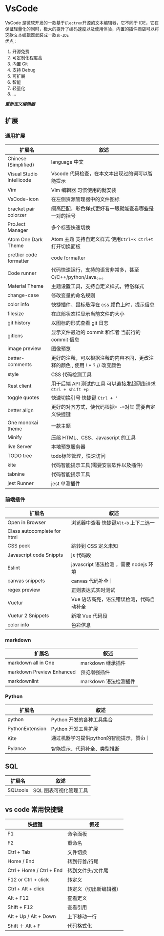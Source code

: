 # VsCode

VsCode 是微软开发的一款基于`Electron`开源的文本编辑器，它不同于 IDE，它在保证轻量化的同时，极大的提升了编码速度以及使用体验，内置的插件商店可以将这款文本编辑器武装成一款`真·IDE`  
优点：

1. 开源免费
2. 可定制化程度高
3. 内置 Git
4. 支持 Debug
5. 可扩展
6. 智能
7. 轻量化
8. ...

**_重新定义编辑器_**

## 扩展

### 通用扩展

| 扩展名                    | 叙述                                                                        |
| ------------------------- | --------------------------------------------------------------------------- |
| Chinese (Simplified)      | language 中文                                                               |
| Visual Studio Intellicode | Vscode 代码检查，在本文本出现过的词可以智能提示                             |
| Vim                       | Vim 编辑器 习惯使用的就安装                                                 |
| VsCode-icon               | 在左侧资源管理器中的文件图标                                                |
| bracket pair colorzer     | 阔高匹配，彩色样式更好看一眼就能查看哪些是一对的括号                        |
| ProJect Manager           | 多个标签快速切换                                                            |
| Atom One Dark Theme       | Atom 主题 支持自定义样式 使用`Ctrl+k Ctrl+t` 打开切换面板                   |
| prettier code formatter   | code formatter                                                              |
| Code runner               | 代码快速运行，支持的语言非常多，甚至 C/C++/python/Java。。。                |
| Material Theme            | 主题设置工具，支持自定义样式，特俗样式                                      |
| change-case               | 修改变量的命名规则                                                          |
| color info                | 快捷插件，鼠标悬浮在 css 颜色上时，提示信息                                 |
| filesize                  | 在底部状态栏显示当前文件的大小                                              |
| git history               | 以图标的形式查看 git 日志                                                   |
| gitlens                   | 显示文件最近的 commit 和作者 当前行的 commit 信息                           |
| image preview             | 图像预览                                                                    |
| better-comments           | 更好的注释，可以根据注释的内容不同，更改注释的颜色 , 使用 ! * ? // 改变颜色 |
| style                     | CSS 代码检测工具                                                            |
| Rest client               | 用于后端 API 测试的工具 可以直接发起网络请求 `Ctrl + shift +p`              |
| toggle quotes             | 快速切换引号 快捷键 `Ctrl + '`                                              |
| better align              | 更好的对齐方式，使代码根据`= -=`对其 需要自定义快捷键                       |
| One monokai theme         | 一款主题                                                                    |
| Minify                    | 压缩 HTML、CSS、Javascript 的工具                                           |
| live Server               | 本地预览服务器                                                              |
| TODO tree                 | todo标签管理，快速访问                                                      |
| kite                      | 代码智能提示工具(需要安装软件以及插件)                                      |
| tabnine                   | 代码智能提示工具                                                            |
| jest Runner               | jest 单测插件                                                               |

### 前端插件

| 扩展名                      | 叙述                                     |
| --------------------------- | ---------------------------------------- |
| Open in  Browser            | 浏览器中查看 快捷键`Alt+b` 上下二选一    |
| Class autocomplete for html |
| CSS peek                    | 跳转到 CSS 定义未知                      |
| Javascript code Snippts     | js 代码段                                |
| Eslint                      | javascript 语法检测 ，需要 nodejs 环境   |
| canvas snippets             | canvas 代码补全｜                        |
| regex preview               | 正则表达式实时测试                       |
| Vuetur                      | Vue 语法高亮，语法错误检测，代码自动补全 |
| Vuetur 2 Snippets           | 新增 Vue 代码段                          |
| color info                  | 色彩信息                                 |

### markdown

| 扩展名                    | 叙述                  |
| ------------------------- | --------------------- |
| markdown all in One       | markdown 继承插件     |
| markdown Preview Enhanced | 预览增强插件          |
| markdownlint              | markdown 语法检测插件 |

### Python

| 扩展名          | 叙述                                    |
| --------------- | --------------------------------------- |
| python          | Python 开发的各种工具集合               |
| PythonExtension | Python 开发工具扩展                     |
| Kite            | 通过机器学习提供python的智能提示，赞👍｜ |
| Pylance         | 智能提示、代码补全、类型推断            |

## SQL

| 扩展名   | 叙述                   |
| -------- | ---------------------- |
| SQLtools | SQL 图表可视化管理工具 |

## vs code 常用快捷键

| 快捷键                   | 叙述                   |
| ------------------------ | ---------------------- |
| F1                       | 命令面板               |
| F2                       | 重命名                 |
| Ctrl + Tab               | 文件切换               |
| Home / End               | 转到行首/行尾          |
| Ctrl + Home / Ctrl + End | 转到文件头/文件尾      |
| F12 or Ctrl + click      | 转定义                 |
| Ctrl + Alt + click       | 转定义（切出新编辑器） |
| Alt + F12                | 查看定义               |
| Shift + F12              | 查看引用               |
| Alt + Up / Alt + Down    | 上下移动一行           |
| Shift ＋ Alt + F         | 代码格式化             |
